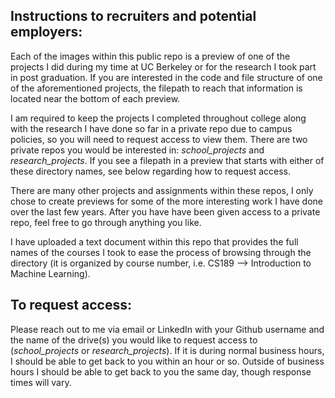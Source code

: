 ## **Instructions to recruiters and potential employers:**

Each of the images within this public repo is a preview of one of the projects I did during my time at UC Berkeley or for the research I took part in post graduation. If you are interested in the code and file structure of one of the aforementioned projects, the filepath to reach that information is located near the bottom of each preview. 

I am required to keep the projects I completed throughout college along with the research I have done so far in a private repo due to campus policies, so you will need to request access to view them. There are two private repos you would be interested in: *school_projects* and *research_projects*. If you see a filepath in a preview that starts with either of these directory names, see below regarding how to request access.

There are many other projects and assignments within these repos, I only chose to create previews for some of the more interesting work I have done over the last few years. After you have have been given access to a private repo, feel free to go through anything you like.

I have uploaded a text document within this repo that provides the full names of the courses I took to ease the process of browsing through the directory (it is organized by course number, i.e. CS189 --> Introduction to Machine Learning).

## **To request access:**

Please reach out to me via email or LinkedIn with your Github username and the name of the drive(s) you would like to request access to (*school_projects* or *research_projects*). If it is during normal business hours, I should be able to get back to you within an hour or so. Outside of business hours I should be able to get back to you the same day, though response times will vary.
